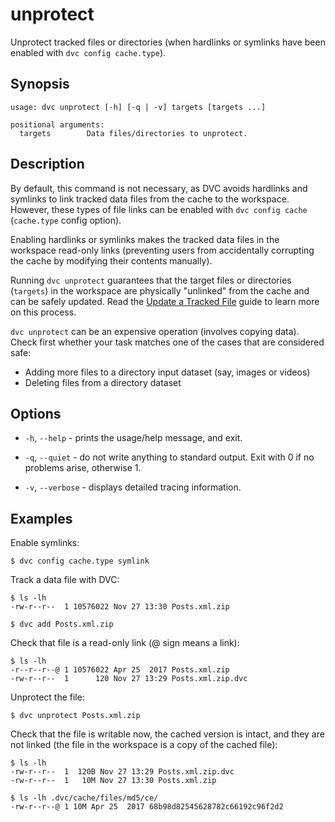 # unprotect

Unprotect tracked files or directories (when hardlinks or symlinks have been
enabled with `dvc config cache.type`).

## Synopsis

```usage
usage: dvc unprotect [-h] [-q | -v] targets [targets ...]

positional arguments:
  targets        Data files/directories to unprotect.
```

## Description

By default, this command is not necessary, as DVC avoids hardlinks and symlinks
to link tracked data files from the cache to the <abbr>workspace</abbr>.
However, these types of file links can be enabled with `dvc config cache`
(`cache.type` config option).

Enabling hardlinks or symlinks makes the tracked data files in the workspace
read-only links (preventing users from accidentally corrupting the cache by
modifying their contents manually).

Running `dvc unprotect` guarantees that the target files or directories
(`targets`) in the workspace are physically "unlinked" from the cache and can be
safely updated. Read the
[Update a Tracked File](/doc/user-guide/how-to/update-tracked-files) guide to
learn more on this process.

`dvc unprotect` can be an expensive operation (involves copying data). Check
first whether your task matches one of the cases that are considered safe:

- Adding more files to a directory input dataset (say, images or videos)
- Deleting files from a directory dataset

## Options

- `-h`, `--help` - prints the usage/help message, and exit.

- `-q`, `--quiet` - do not write anything to standard output. Exit with 0 if no
  problems arise, otherwise 1.

- `-v`, `--verbose` - displays detailed tracing information.

## Examples

Enable symlinks:

```cli
$ dvc config cache.type symlink
```

Track a data file with DVC:

```cli
$ ls -lh
-rw-r--r--  1 10576022 Nov 27 13:30 Posts.xml.zip

$ dvc add Posts.xml.zip
```

Check that file is a read-only link (@ sign means a link):

```cli
$ ls -lh
-r--r--r--@ 1 10576022 Apr 25  2017 Posts.xml.zip
-rw-r--r--  1      120 Nov 27 13:29 Posts.xml.zip.dvc
```

Unprotect the file:

```cli
$ dvc unprotect Posts.xml.zip
```

Check that the file is writable now, the cached version is intact, and they are
not linked (the file in the <abbr>workspace</abbr> is a copy of the
<abbr>cached</abbr> file):

```cli
$ ls -lh
-rw-r--r--  1  120B Nov 27 13:29 Posts.xml.zip.dvc
-rw-r--r--  1   10M Nov 27 13:30 Posts.xml.zip

$ ls -lh .dvc/cache/files/md5/ce/
-rw-r--r--@ 1 10M Apr 25  2017 68b98d82545628782c66192c96f2d2
```
